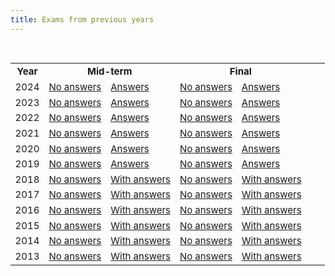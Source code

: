 ```yaml
---
title: Exams from previous years
---
```


<br>

<table class="table table-stripped" style="font-size: 15px;">

<tr>
<th>Year</th>
<th colspan="2">Mid-term</th>
<th colspan="2">Final</th>
</tr>

<tr>
<td>2024</td>
<td><a href="exams/20241003.pdf">No answers</a></td>
<td><a href="exams/20241003-answers.hs">Answers</a></td>
<td><a href="exams/20241107.pdf">No answers</a></td>
<td><a href="exams/20241107-answers.hs">Answers</a></td>
<td></td>
<td></td>
</tr>

<tr>
<td>2023</td>
<td><a href="exams/20231005.pdf">No answers</a></td>
<td><a href="exams/20231005-answers.hs">Answers</a></td>
<td><a href="exams/20231109.pdf">No answers</a></td>
<td><a href="exams/20231109-answers.hs">Answers</a></td>
<td></td>
<td></td>
</tr>

<tr>
<td>2022</td>
<td><a href="exams/20221006.pdf">No answers</a></td>
<td><a href="exams/20221006-answers.hs">Answers</a></td>
<td><a href="exams/20221110.pdf">No answers</a></td>
<td><a href="exams/20221110-answers.hs">Answers</a></td>
<td></td>
<td></td>
</tr>

<tr>
<td>2021</td>
<td><a href="exams/20211005.pdf">No answers</a></td>
<td><a href="exams/20211005-answers.hs">Answers</a></td>
<td><a href="exams/20211111.pdf">No answers</a></td>
<td><a href="exams/20211111-answers.hs">Answers</a></td>
</tr>

<tr>
<td>2020</td>
<td><a href="exams/20201006.pdf">No answers</a></td>
<td><a href="exams/20201006-answers.hs">Answers</a></td>
<td><a href="exams/20201105.pdf">No answers</a></td>
<td><a href="exams/20201105-answers.hs">Answers</a></td>
</tr>

<tr>
<td>2019</td>
<td><a href="exams/20191001.pdf">No answers</a></td>
<td><a href="exams/20191001-answers.hs">Answers</a></td>
<td><a href="exams/20191107.pdf">No answers</a></td>
<td><a href="exams/20191107-answers.hs">Answers</a></td>
</tr>

<tr>
<td>2018</td>
<td><a href="exams/20181002.pdf">No answers</a></td>
<td><a href="exams/20181002-withanswers.pdf">With answers</a></td>
<td><a href="exams/20181108.pdf">No answers</a></td>
<td><a href="exams/20181108-withanswers.pdf">With answers</a></td>
</tr>

<tr>
<td>2017</td>
<td><a href="exams/20171003.pdf">No answers</a></td>
<td><a href="exams/20171003-withanswers.pdf">With answers</a></td>
<td><a href="exams/20171109.pdf">No answers</a></td>
<td><a href="exams/20171109-withanswers.pdf">With answers</a></td>
</tr>

<tr>
<td>2016</td>
<td><a href="exams/20161001.pdf">No answers</a></td>
<td><a href="exams/20161001-withanswers.pdf">With answers</a></td>
<td><a href="exams/20161110.pdf">No answers</a></td>
<td><a href="exams/20161110-withanswers.pdf">With answers</a></td>
</tr>

<tr>
<td>2015</td>
<td><a href="exams/20150929.pdf">No answers</a></td>
<td><a href="exams/20150929-withanswers.pdf">With answers</a></td>
<td><a href="exams/20151105.pdf">No answers</a></td>
<td><a href="exams/20151105-withanswers.pdf">With answers</a></td>
</tr>

<tr>
<td>2014</td>
<td><a href="exams/20140930.pdf">No answers</a></td>
<td><a href="exams/20140930-withanswers.pdf">With answers</a></td>
<td><a href="exams/20141106.pdf">No answers</a></td>
<td><a href="exams/20141106-withanswers.pdf">With answers</a></td>
</tr>

<tr>
<td>2013</td>
<td><a href="exams/20131001.pdf">No answers</a></td>
<td><a href="exams/20131001-withanswers.pdf">With answers</a></td>
<td><a href="exams/20131105.pdf">No answers</a></td>
<td><a href="exams/20131105-withanswers.pdf">With answers</a></td>
</tr>

</table>